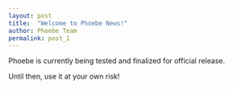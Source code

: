 ```yaml
---
layout: post
title:  "Welcome to Phoebe News!"
author: Phoebe Team
permalink: post_1
---
```


Phoebe is currently being tested and finalized for official release.

Until then, use it at your own risk!
